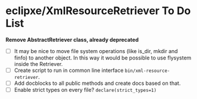 # eclipxe/XmlResourceRetriever To Do List

**Remove AbstractRetriever class, already deprecated**

- [ ] It may be nice to move file system operations (like is_dir, mkdir and finfo) to another object.
      In this way it would be possible to use flysystem inside the Retriever.
- [ ] Create script to run in common line interface `bin/xml-resource-retriever`.
- [ ] Add docblocks to all public methods and create docs based on that.
- [ ] Enable strict types on every file? `declare(strict_types=1)`
